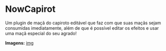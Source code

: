 # NowCapirot
Um plugin de maçã do capiroto editável que faz com que suas maçãs sejam consumidas imediatamente,
além de que é possível editar os efeitos e usar uma maçã especial do seu agrado!

**Imagens:**
[img](https://imgur.com/UsDnf0p.png)
